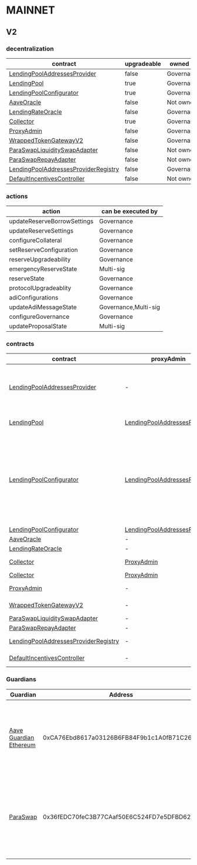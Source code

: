 # MAINNET 
## V2 
### decentralization
| contract |upgradeable |owned by |
|----------|----------|----------|
|  [LendingPoolAddressesProvider](https://etherscan.io/address/0xB53C1a33016B2DC2fF3653530bfF1848a515c8c5) |  false |  Governance | |--------|--------|--------|
|  [LendingPool](https://etherscan.io/address/0x7d2768dE32b0b80b7a3454c06BdAc94A69DDc7A9) |  true |  Governance | |--------|--------|--------|
|  [LendingPoolConfigurator](https://etherscan.io/address/0x311Bb771e4F8952E6Da169b425E7e92d6Ac45756) |  true |  Governance | |--------|--------|--------|
|  [AaveOracle](https://etherscan.io/address/0xA50ba011c48153De246E5192C8f9258A2ba79Ca9) |  false |  Not owned | |--------|--------|--------|
|  [LendingRateOracle](https://etherscan.io/address/0x8A32f49FFbA88aba6EFF96F45D8BD1D4b3f35c7D) |  false |  Governance | |--------|--------|--------|
|  [Collector](https://etherscan.io/address/0x464C71f6c2F760DdA6093dCB91C24c39e5d6e18c) |  true |  Governance | |--------|--------|--------|
|  [ProxyAdmin](https://etherscan.io/address/0xD3cF979e676265e4f6379749DECe4708B9A22476) |  false |  Governance | |--------|--------|--------|
|  [WrappedTokenGatewayV2](https://etherscan.io/address/0xa0d9C1E9E48Ca30c8d8C3B5D69FF5dc1f6DFfC24) |  false |  Governance | |--------|--------|--------|
|  [ParaSwapLiquiditySwapAdapter](https://etherscan.io/address/0x135896DE8421be2ec868E0b811006171D9df802A) |  false |  Not owned | |--------|--------|--------|
|  [ParaSwapRepayAdapter](https://etherscan.io/address/0x80Aca0C645fEdABaa20fd2Bf0Daf57885A309FE6) |  false |  Not owned | |--------|--------|--------|
|  [LendingPoolAddressesProviderRegistry](https://etherscan.io/address/0x52D306e36E3B6B02c153d0266ff0f85d18BCD413) |  false |  Governance | |--------|--------|--------|
|  [DefaultIncentivesController](https://etherscan.io/address/0xd784927Ff2f95ba542BfC824c8a8a98F3495f6b5) |  false |  Not owned | |--------|--------|--------|

### actions
| action |can be executed by |
|----------|----------|
|  updateReserveBorrowSettings |  Governance | |--------|--------|
|  updateReserveSettings |  Governance | |--------|--------|
|  configureCollateral |  Governance | |--------|--------|
|  setReserveConfiguration |  Governance | |--------|--------|
|  reserveUpgradeability |  Governance | |--------|--------|
|  emergencyReserveState |  Multi-sig | |--------|--------|
|  reserveState |  Governance | |--------|--------|
|  protocolUpgradeablity |  Governance | |--------|--------|
|  adiConfigurations |  Governance | |--------|--------|
|  updateAdiMessageState |  Governance,Multi-sig | |--------|--------|
|  configureGovernance |  Governance | |--------|--------|
|  updateProposalState |  Multi-sig | |--------|--------|

### contracts
| contract |proxyAdmin |modifier |permission owner |functions |
|----------|----------|----------|----------|----------|
|  [LendingPoolAddressesProvider](https://etherscan.io/address/0xB53C1a33016B2DC2fF3653530bfF1848a515c8c5) |  - |  onlyOwner |  [Executor_lvl1](https://etherscan.io/address/0x5300A1a15135EA4dc7aD5a167152C01EFc9b192A) |  setMarketId, setAddressAsProxy, setAddress, setLendingPoolImpl, setLendingPoolConfiguratorImpl, setLendingPoolCollateralManager, setPoolAdmin, setEmergencyAdmin, setPriceOracle, setLendingRateOracle | |--------|--------|--------|--------|--------|
|  [LendingPool](https://etherscan.io/address/0x7d2768dE32b0b80b7a3454c06BdAc94A69DDc7A9) |  [LendingPoolAddressesProvider](https://etherscan.io/address/0xB53C1a33016B2DC2fF3653530bfF1848a515c8c5) |  onlyLendingPoolConfigurator |  [LendingPoolConfigurator](https://etherscan.io/address/0x311Bb771e4F8952E6Da169b425E7e92d6Ac45756) |  initReserve, setReserveInterestRateStrategyAddress, setConfiguration, setPause | |--------|--------|--------|--------|--------|
|  [LendingPoolConfigurator](https://etherscan.io/address/0x311Bb771e4F8952E6Da169b425E7e92d6Ac45756) |  [LendingPoolAddressesProvider](https://etherscan.io/address/0xB53C1a33016B2DC2fF3653530bfF1848a515c8c5) |  onlyPoolAdmin |  [Executor_lvl1](https://etherscan.io/address/0x5300A1a15135EA4dc7aD5a167152C01EFc9b192A) |  initReserve, updateAToken, updateStableDebtToken, updateVariableDebtToken, enableBorrowingOnReserve, disableBorrowingOnReserve, configureReserveAsCollateral, enableReserveStableRate, disableReserveStableRate, activateReserve, deactivateReserve, freezeReserve, unfreezeReserve, setReserveFactor, setReserveInterestRateStrategyAddress | |--------|--------|--------|--------|--------|
|  [LendingPoolConfigurator](https://etherscan.io/address/0x311Bb771e4F8952E6Da169b425E7e92d6Ac45756) |  [LendingPoolAddressesProvider](https://etherscan.io/address/0xB53C1a33016B2DC2fF3653530bfF1848a515c8c5) |  onlyEmergencyAdmin |  [Aave Guardian Ethereum](https://etherscan.io/address/0xCA76Ebd8617a03126B6FB84F9b1c1A0fB71C2633) |  setPoolPause | |--------|--------|--------|--------|--------|
|  [AaveOracle](https://etherscan.io/address/0xA50ba011c48153De246E5192C8f9258A2ba79Ca9) |  - |  onlyOwner |  [Executor_lvl1](https://etherscan.io/address/0x5300A1a15135EA4dc7aD5a167152C01EFc9b192A) |  setAssetSources, setFallbackOracle | |--------|--------|--------|--------|--------|
|  [LendingRateOracle](https://etherscan.io/address/0x8A32f49FFbA88aba6EFF96F45D8BD1D4b3f35c7D) |  - |  onlyOwner |  [Executor_lvl1](https://etherscan.io/address/0x5300A1a15135EA4dc7aD5a167152C01EFc9b192A) |  setMarketBorrowRate | |--------|--------|--------|--------|--------|
|  [Collector](https://etherscan.io/address/0x464C71f6c2F760DdA6093dCB91C24c39e5d6e18c) |  [ProxyAdmin](https://etherscan.io/address/0xD3cF979e676265e4f6379749DECe4708B9A22476) |  onlyFundsAdmin |  [Executor_lvl1](https://etherscan.io/address/0x5300A1a15135EA4dc7aD5a167152C01EFc9b192A) |  approve, transfer, setFundsAdmin, createStream | |--------|--------|--------|--------|--------|
|  [Collector](https://etherscan.io/address/0x464C71f6c2F760DdA6093dCB91C24c39e5d6e18c) |  [ProxyAdmin](https://etherscan.io/address/0xD3cF979e676265e4f6379749DECe4708B9A22476) |  onlyAdminOrRecipient |  [ProxyAdmin](https://etherscan.io/address/0xD3cF979e676265e4f6379749DECe4708B9A22476), [Executor_lvl1](https://etherscan.io/address/0x5300A1a15135EA4dc7aD5a167152C01EFc9b192A) |  withdrawFromStream, cancelStream | |--------|--------|--------|--------|--------|
|  [ProxyAdmin](https://etherscan.io/address/0xD3cF979e676265e4f6379749DECe4708B9A22476) |  - |  onlyOwner |  [Executor_lvl1](https://etherscan.io/address/0x5300A1a15135EA4dc7aD5a167152C01EFc9b192A) |  changeProxyAdmin, upgrade, upgradeAndCall | |--------|--------|--------|--------|--------|
|  [WrappedTokenGatewayV2](https://etherscan.io/address/0xa0d9C1E9E48Ca30c8d8C3B5D69FF5dc1f6DFfC24) |  - |  onlyOwner |  [Executor_lvl1](https://etherscan.io/address/0x5300A1a15135EA4dc7aD5a167152C01EFc9b192A) |  emergencyTokenTransfer, emergencyEtherTransfer | |--------|--------|--------|--------|--------|
|  [ParaSwapLiquiditySwapAdapter](https://etherscan.io/address/0x135896DE8421be2ec868E0b811006171D9df802A) |  - |  onlyOwner |  [ParaSwap](https://etherscan.io/address/0x36fEDC70feC3B77CAaf50E6C524FD7e5DFBD629A) |  rescueTokens | |--------|--------|--------|--------|--------|
|  [ParaSwapRepayAdapter](https://etherscan.io/address/0x80Aca0C645fEdABaa20fd2Bf0Daf57885A309FE6) |  - |  onlyOwner |  [0x05182E579FDfCf69E4390c3411D8FeA1fb6467cf](https://etherscan.io/address/0x05182E579FDfCf69E4390c3411D8FeA1fb6467cf) |  rescueTokens | |--------|--------|--------|--------|--------|
|  [LendingPoolAddressesProviderRegistry](https://etherscan.io/address/0x52D306e36E3B6B02c153d0266ff0f85d18BCD413) |  - |  onlyOwner |  [Executor_lvl1](https://etherscan.io/address/0x5300A1a15135EA4dc7aD5a167152C01EFc9b192A) |  registerAddressesProvider, unregisterAddressesProvider | |--------|--------|--------|--------|--------|
|  [DefaultIncentivesController](https://etherscan.io/address/0xd784927Ff2f95ba542BfC824c8a8a98F3495f6b5) |  - |  onlyEmissionManager |  [ShortExecutor](https://etherscan.io/address/0xEE56e2B3D491590B5b31738cC34d5232F378a8D5) |  setDistributionEnd, configureAssets, setClaimer | |--------|--------|--------|--------|--------|

### Guardians 
| Guardian |Address |Owners |
|----------|----------|----------|
|  [Aave Guardian Ethereum](https://etherscan.io/address/0xCA76Ebd8617a03126B6FB84F9b1c1A0fB71C2633) |  0xCA76Ebd8617a03126B6FB84F9b1c1A0fB71C2633 |  [0xB43fAaD03f85A4Ac18B11d2e3F0397D18535e707](https://etherscan.io/address/0xB43fAaD03f85A4Ac18B11d2e3F0397D18535e707), [0x911716aaE8745F38Bf91A639eF641B1f3ce3Ac39](https://etherscan.io/address/0x911716aaE8745F38Bf91A639eF641B1f3ce3Ac39), [0x329c54289Ff5D6B7b7daE13592C6B1EDA1543eD4](https://etherscan.io/address/0x329c54289Ff5D6B7b7daE13592C6B1EDA1543eD4), [0xe5d453700d99296c2c085B8119BD6c152Cf63FA6](https://etherscan.io/address/0xe5d453700d99296c2c085B8119BD6c152Cf63FA6), [0xF1ba2231F373CffD47641540CfaEB1f21E50659B](https://etherscan.io/address/0xF1ba2231F373CffD47641540CfaEB1f21E50659B), [0x4C30E33758216aD0d676419c21CB8D014C68099f](https://etherscan.io/address/0x4C30E33758216aD0d676419c21CB8D014C68099f), [0x936CD9654271083cCF93A975919Da0aB3Bc99EF3](https://etherscan.io/address/0x936CD9654271083cCF93A975919Da0aB3Bc99EF3), [0xf71fc92e2949ccF6A5Fd369a0b402ba80Bc61E02](https://etherscan.io/address/0xf71fc92e2949ccF6A5Fd369a0b402ba80Bc61E02), [0x9343dcB6A3A523510F3499004D8aa595Baa25bc5](https://etherscan.io/address/0x9343dcB6A3A523510F3499004D8aa595Baa25bc5), [0x2BEDd8645B407B3B6447fbC09B269eC7a5794606](https://etherscan.io/address/0x2BEDd8645B407B3B6447fbC09B269eC7a5794606) | |--------|--------|--------|
|  [ParaSwap](https://etherscan.io/address/0x36fEDC70feC3B77CAaf50E6C524FD7e5DFBD629A) |  0x36fEDC70feC3B77CAaf50E6C524FD7e5DFBD629A |  [0xe1068014b5dCb9aB9dDcddF39CB5db8137Bd143b](https://etherscan.io/address/0xe1068014b5dCb9aB9dDcddF39CB5db8137Bd143b), [0xcc46D0E4cAA83ad379fAfFbf6febC20817cCA040](https://etherscan.io/address/0xcc46D0E4cAA83ad379fAfFbf6febC20817cCA040), [0xE6014b86F00E4e66ADAB1BF09d27e0da663CD823](https://etherscan.io/address/0xE6014b86F00E4e66ADAB1BF09d27e0da663CD823), [0x450C01300B83bE379113256038b4Dd3b45d23B5e](https://etherscan.io/address/0x450C01300B83bE379113256038b4Dd3b45d23B5e), [0xcD6d1ae2237Efc04180845BE23fbA45508685634](https://etherscan.io/address/0xcD6d1ae2237Efc04180845BE23fbA45508685634), [0x8dc4fBeFad849b1853a6D473E7baeDa7673dB08F](https://etherscan.io/address/0x8dc4fBeFad849b1853a6D473E7baeDa7673dB08F), [0xDA23b2E44bAf56BcB8E87a287d739a393B34F56d](https://etherscan.io/address/0xDA23b2E44bAf56BcB8E87a287d739a393B34F56d), [0x37426F4554cb81FC035Ceb306D15c36D4D6207E4](https://etherscan.io/address/0x37426F4554cb81FC035Ceb306D15c36D4D6207E4), [0x3b4512e84017EC2dbc24e97006b47318807E1d3F](https://etherscan.io/address/0x3b4512e84017EC2dbc24e97006b47318807E1d3F), [0x6B6cB8658Fa84C905Ba50cf2ED65Bf3869873cE1](https://etherscan.io/address/0x6B6cB8658Fa84C905Ba50cf2ED65Bf3869873cE1), [0x7CB8A492a508A4a05F67Ef70Db13975f19B74b81](https://etherscan.io/address/0x7CB8A492a508A4a05F67Ef70Db13975f19B74b81) | |--------|--------|--------|

